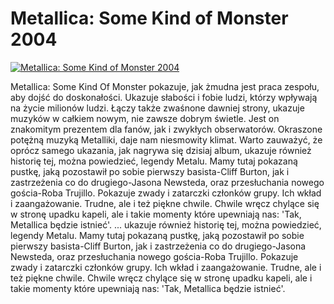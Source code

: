 Metallica: Some Kind of Monster 2004 
=============
[![Metallica: Some Kind of Monster 2004 ](http://vidos.pl/images/player.gif)](http://vidos.pl/metallica-some-kind-of-monster-2004)

 Metallica: Some Kind Of Monster pokazuje, jak żmudna jest praca zespołu, aby dojść do doskonałości. Ukazuje słabości i fobie ludzi, którzy wpływają na życie milionów ludzi. Łączy także zwaśnone dawniej strony, ukazuje muzyków w całkiem nowym, nie zawsze dobrym świetle. Jest on znakomitym prezentem dla fanów, jak i zwykłych obserwatorów. Okraszone potężną muzyką Metalliki, daje nam niesmowity klimat. Warto zauważyć, że oprócz samego ukazania, jak nagrywa się dzisiaj album, ukazuje również historię tej, można powiedzieć, legendy Metalu. Mamy tutaj pokazaną pustkę, jaką pozostawił po sobie pierwszy basista-Cliff Burton, jak i zastrzeżenia co do drugiego-Jasona Newsteda, oraz przesłuchania nowego gościa-Roba Trujillo. Pokazuje zwady i zatarczki członków grupy. Ich wkład i zaangażowanie. Trudne, ale i też piękne chwile. Chwile wręcz chylące się w stronę upadku kapeli, ale i takie momenty które upewniają nas: 'Tak, Metallica będzie istnieć'.  ... ukazuje również historię tej, można powiedzieć, legendy Metalu. Mamy tutaj pokazaną pustkę, jaką pozostawił po sobie pierwszy basista-Cliff Burton, jak i zastrzeżenia co do drugiego-Jasona Newsteda, oraz przesłuchania nowego gościa-Roba Trujillo. Pokazuje zwady i zatarczki członków grupy. Ich wkład i zaangażowanie. Trudne, ale i też piękne chwile. Chwile wręcz chylące się w stronę upadku kapeli, ale i takie momenty które upewniają nas: 'Tak, Metallica będzie istnieć'.
